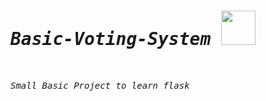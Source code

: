 # <samp><i> Basic-Voting-System </i></samp><img src="https://media4.giphy.com/media/mrF0X7kMMOX1if7ykw/giphy.gif?cid=790b761184fad64a2499ea2f5d4139e59f4075a0989982bf&rid=giphy.gif&ct=s" width="55"/>

<br>

<samp> <i> Small Basic Project to learn flask</i></samp>

#
